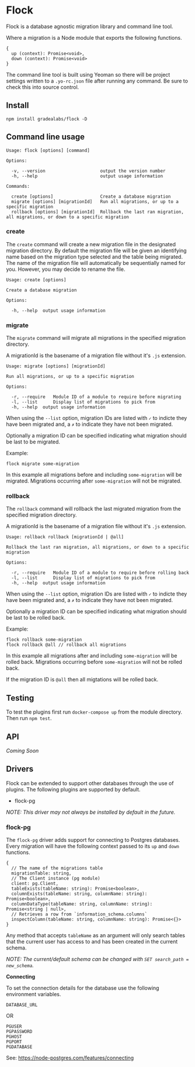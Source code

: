 # Flock

Flock is a database agnostic migration library and command line tool.

Where a migration is a Node module that exports the following functions.

```
{
  up (context): Promise<void>,
  down (context): Promise<void>
}
```

The command line tool is built using Yeoman so there will be project settings
written to a `.yo-rc.json` file after running any command. Be sure to check this
into source control.

## Install

```
npm install gradealabs/flock -D
```

## Command line usage

```
Usage: flock [options] [command]

Options:

  -v, --version                     output the version number
  -h, --help                        output usage information

Commands:

  create [options]                  Create a database migration
  migrate [options] [migrationId]   Run all migrations, or up to a specific migration
  rollback [options] [migrationId]  Rollback the last ran migration, all migrations, or down to a specific migration
```

### create

The `create` command will create a new migration file in the designated migration directory.
By default the migration file will be given an identifying name based on the migration
type selected and the table being migrated. The name of the migration file will
automatically be sequentially named for you. However, you may decide to rename
the file.

```
Usage: create [options]

Create a database migration

Options:

  -h, --help  output usage information
```

### migrate

The `migrate` command will migrate all migrations in the specified migration directory.

A migrationId is the basename of a migration file without it's `.js` extension.

```
Usage: migrate [options] [migrationId]

Run all migrations, or up to a specific migration

Options:

  -r, --require   Module ID of a module to require before migrating
  -l, --list      Display list of migrations to pick from
  -h, --help  output usage information
```

When using the `--list` option, migration IDs are listed with `✓` to indicte they
have been migrated and, a `✗` to indicate they have not been migrated.

Optionally a migration ID can be specified indicating what migration should be
last to be migrated.

Example:
```
flock migrate some-migration
```

In this example all migrations before and including `some-migration` will be
migrated. Migrations occurring after `some-migration` will not be migrated.

### rollback

The `rollback` command will rollback the last migrated migration from the specified
migration directory.

A migrationId is the basename of a migration file without it's `.js` extension.

```
Usage: rollback rollback [migrationId | @all]

Rollback the last ran migration, all migrations, or down to a specific migration

Options:

  -r, --require   Module ID of a module to require before rolling back
  -l, --list      Display list of migrations to pick from
  -h, --help  output usage information
```

When using the `--list` option, migration IDs are listed with `✓` to indicte they
have been migrated and, a `✗` to indicate they have not been migrated.

Optionally a migration ID can be specified indicating what migration should be
last to be rolled back.

Example:
```
flock rollback some-migration
flock rollback @all // rollback all migrations
```

In this example all migrations after and including `some-migration` will be
rolled back. Migrations occurring before `some-migration` will not be rolled back.

If the migration ID is `@all` then all migtations will be rolled back.

## Testing

To test the plugins first run `docker-compose up` from the module directory.
Then run `npm test`.

## API

*Coming Soon*

## Drivers

Flock can be extended to support other databases through the use of plugins. The
following plugins are supported by default.

- flock-pg

*NOTE: This driver may not always be installed by default in the future.*

### flock-pg

The `flock-pg` driver adds support for connecting to Postgres databases. Every
migration will have the following context passed to its `up` and `down` functions.

```
{
  // The name of the migrations table
  migrationTable: string,
  // The Client instance (pg module)
  client: pg.Client,
  tableExists(tableName: string): Promise<boolean>,
  columnExists(tableName: string, columnName: string): Promise<boolean>,
  columnDataType(tableName: string, columnName: string): Promise<string | null>,
  // Retrieves a row from `information_schema.columns`
  inspectColumn(tableName: string, columnName: string): Promise<{}>
}
```

Any method that accepts `tableName` as an argument will only search tables that
the current user has access to and has been created in the current schema.

*NOTE: The current/default schema can be changed with `SET search_path = new_schema`.*

**Connecting**

To set the connection details for the database use the following environment
variables.

```
DATABASE_URL
```

OR

```
PGUSER
PGPASSWORD
PGHOST
PGPORT
PGDATABASE
```

See: https://node-postgres.com/features/connecting
